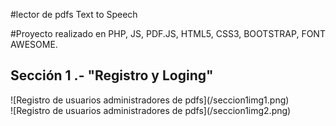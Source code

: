 #lector de pdfs Text to Speech 

#Proyecto realizado en PHP, JS, PDF.JS, HTML5, CSS3, BOOTSTRAP, FONT AWESOME.

<h2>Sección 1 .- "Registro y Loging"</h2>
![Registro de usuarios administradores de pdfs](/seccion1img1.png)
<br>
![Registro de usuarios administradores de pdfs](/seccion1img2.png)